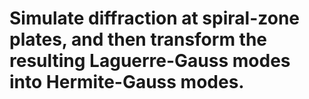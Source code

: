 # Simulate diffraction at spiral-zone plates, and then transform the resulting Laguerre-Gauss modes into Hermite-Gauss modes.

